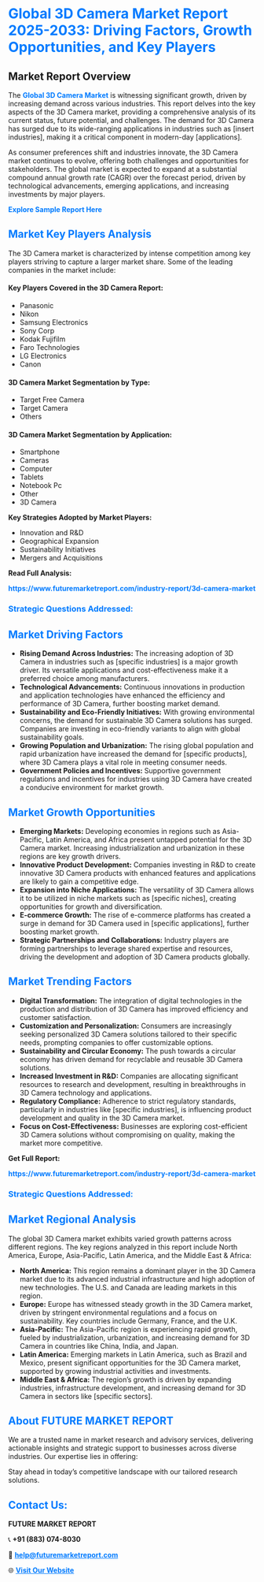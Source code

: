 <h1 style="color: #007BFF;">Global 3D Camera Market Report 2025-2033: Driving Factors, Growth Opportunities, and Key Players</h1>

<section id="overview">
<h2>Market Report Overview</h2>
<p>The <a href="https://www.futuremarketreport.com/industry-report/3d-camera-market" style="color: #007BFF; text-decoration: none;"><strong>Global 3D Camera Market</strong></a> is witnessing significant growth, driven by increasing demand across various industries. This report delves into the key aspects of the 3D Camera market, providing a comprehensive analysis of its current status, future potential, and challenges. The demand for 3D Camera has surged due to its wide-ranging applications in industries such as [insert industries], making it a critical component in modern-day [applications].</p>
<p>As consumer preferences shift and industries innovate, the 3D Camera market continues to evolve, offering both challenges and opportunities for stakeholders. The global market is expected to expand at a substantial compound annual growth rate (CAGR) over the forecast period, driven by technological advancements, emerging applications, and increasing investments by major players.</p>
</section>

<section id="overview">
<p><a href="https://www.futuremarketreport.com/request-sample/reportId=113279" style="color: #007BFF; text-decoration: none;"><strong>Explore Sample Report Here</strong></a></p>
</section>

<section id="key-players">
<h2 style="color: #007BFF;">Market Key Players Analysis</h2>
<p>The 3D Camera market is characterized by intense competition among key players striving to capture a larger market share. Some of the leading companies in the market include:</p>
<h4>Key Players Covered in the 3D Camera Report:</h4>
<ul><li>Panasonic</li><li>Nikon</li><li>Samsung Electronics</li><li>Sony Corp</li><li>Kodak Fujifilm</li><li>Faro Technologies</li><li>LG Electronics</li><li>Canon</li></ul>
<h4>3D Camera Market Segmentation by Type:</h4>
<ul><li>Target Free Camera</li><li>Target Camera</li><li>Others</li></ul>

<h4>3D Camera Market Segmentation by Application:</h4>
<ul><li>Smartphone</li><li>Cameras</li><li>Computer</li><li>Tablets</li><li>Notebook Pc</li><li>Other</li><li>3D Camera</li></ul>
<p><strong>Key Strategies Adopted by Market Players:</strong></p>
<ul>
<li>Innovation and R&D</li>
<li>Geographical Expansion</li>
<li>Sustainability Initiatives</li>
<li>Mergers and Acquisitions</li>
</ul>
</section>

<section>
<p><strong>Read Full Analysis: </strong></p><a href="https://www.futuremarketreport.com/industry-report/3d-camera-market" style="color: #007BFF; text-decoration: none;"><strong>https://www.futuremarketreport.com/industry-report/3d-camera-market</strong></a>
<h3 style="color: #007BFF;">Strategic Questions Addressed:</h3>
</section>

<section id="driving-factors">
<h2 style="color: #007BFF;">Market Driving Factors</h2>
<ul>
<li><strong>Rising Demand Across Industries:</strong> The increasing adoption of 3D Camera in industries such as [specific industries] is a major growth driver. Its versatile applications and cost-effectiveness make it a preferred choice among manufacturers.</li>
<li><strong>Technological Advancements:</strong> Continuous innovations in production and application technologies have enhanced the efficiency and performance of 3D Camera, further boosting market demand.</li>
<li><strong>Sustainability and Eco-Friendly Initiatives:</strong> With growing environmental concerns, the demand for sustainable 3D Camera solutions has surged. Companies are investing in eco-friendly variants to align with global sustainability goals.</li>
<li><strong>Growing Population and Urbanization:</strong> The rising global population and rapid urbanization have increased the demand for [specific products], where 3D Camera plays a vital role in meeting consumer needs.</li>
<li><strong>Government Policies and Incentives:</strong> Supportive government regulations and incentives for industries using 3D Camera have created a conducive environment for market growth.</li>
</ul>
</section>

<section id="growth-opportunities">
<h2 style="color: #007BFF;">Market Growth Opportunities</h2>
<ul>
<li><strong>Emerging Markets:</strong> Developing economies in regions such as Asia-Pacific, Latin America, and Africa present untapped potential for the 3D Camera market. Increasing industrialization and urbanization in these regions are key growth drivers.</li>
<li><strong>Innovative Product Development:</strong> Companies investing in R&D to create innovative 3D Camera products with enhanced features and applications are likely to gain a competitive edge.</li>
<li><strong>Expansion into Niche Applications:</strong> The versatility of 3D Camera allows it to be utilized in niche markets such as [specific niches], creating opportunities for growth and diversification.</li>
<li><strong>E-commerce Growth:</strong> The rise of e-commerce platforms has created a surge in demand for 3D Camera used in [specific applications], further boosting market growth.</li>
<li><strong>Strategic Partnerships and Collaborations:</strong> Industry players are forming partnerships to leverage shared expertise and resources, driving the development and adoption of 3D Camera products globally.</li>
</ul>
</section>

<section id="trending-factors">
<h2 style="color: #007BFF;">Market Trending Factors</h2>
<ul>
<li><strong>Digital Transformation:</strong> The integration of digital technologies in the production and distribution of 3D Camera has improved efficiency and customer satisfaction.</li>
<li><strong>Customization and Personalization:</strong> Consumers are increasingly seeking personalized 3D Camera solutions tailored to their specific needs, prompting companies to offer customizable options.</li>
<li><strong>Sustainability and Circular Economy:</strong> The push towards a circular economy has driven demand for recyclable and reusable 3D Camera solutions.</li>
<li><strong>Increased Investment in R&D:</strong> Companies are allocating significant resources to research and development, resulting in breakthroughs in 3D Camera technology and applications.</li>
<li><strong>Regulatory Compliance:</strong> Adherence to strict regulatory standards, particularly in industries like [specific industries], is influencing product development and quality in the 3D Camera market.</li>
<li><strong>Focus on Cost-Effectiveness:</strong> Businesses are exploring cost-efficient 3D Camera solutions without compromising on quality, making the market more competitive.</li>
</ul>
</section>

<section>
<p><strong>Get Full Report: </strong></p><a href="https://www.futuremarketreport.com/industry-report/3d-camera-market" style="color: #007BFF; text-decoration: none;"><strong>https://www.futuremarketreport.com/industry-report/3d-camera-market</strong></a>
<h3 style="color: #007BFF;">Strategic Questions Addressed:</h3>
</section>


<section id="regional-analysis">
<h2 style="color: #007BFF;">Market Regional Analysis</h2>
<p>The global 3D Camera market exhibits varied growth patterns across different regions. The key regions analyzed in this report include North America, Europe, Asia-Pacific, Latin America, and the Middle East & Africa:</p>
<ul>
<li><strong>North America:</strong> This region remains a dominant player in the 3D Camera market due to its advanced industrial infrastructure and high adoption of new technologies. The U.S. and Canada are leading markets in this region.</li>
<li><strong>Europe:</strong> Europe has witnessed steady growth in the 3D Camera market, driven by stringent environmental regulations and a focus on sustainability. Key countries include Germany, France, and the U.K.</li>
<li><strong>Asia-Pacific:</strong> The Asia-Pacific region is experiencing rapid growth, fueled by industrialization, urbanization, and increasing demand for 3D Camera in countries like China, India, and Japan.</li>
<li><strong>Latin America:</strong> Emerging markets in Latin America, such as Brazil and Mexico, present significant opportunities for the 3D Camera market, supported by growing industrial activities and investments.</li>
<li><strong>Middle East & Africa:</strong> The region’s growth is driven by expanding industries, infrastructure development, and increasing demand for 3D Camera in sectors like [specific sectors].</li>
</ul>
</section>

<footer>
<h2 style="color: #007BFF;">About FUTURE MARKET REPORT</h2>
<p>We are a trusted name in market research and advisory services, delivering actionable insights and strategic support to businesses across diverse industries. Our expertise lies in offering:</p>

<p>Stay ahead in today’s competitive landscape with our tailored research solutions.</p>

<h2 style="color: #007BFF;">Contact Us:</h2>
<p><strong>FUTURE MARKET REPORT</strong></p>
<p>📞 <strong>+91 (883) 074-8030</strong></p>
<p>📧 <strong><a href="mailto:help@futuremarketreport.com" style="color: #007BFF;">help@futuremarketreport.com</a></strong></p>
<p>🌐 <strong><a href="https://www.futuremarketreport.com/" style="color: #007BFF;">Visit Our Website</a></strong></p>
</footer>